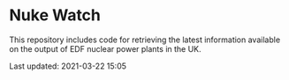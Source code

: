 # Nuke Watch

This repository includes code for retrieving the latest information available on the output of EDF nuclear power plants in the UK.

Last updated: 2021-03-22 15:05